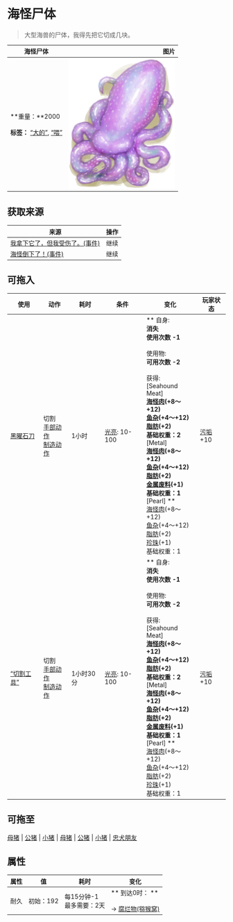 # 海怪尸体  
> 大型海兽的尸体，我得先把它切成几块。  
  
  海怪尸体  |   图片   
 ----  |  ----:   
 **重量：**2000<br><br>**标签：**	[“大的”](tag_Large.md), [“喂”](tag_Meat.md)  |  <img decoding="async" src="Sprite/SeahoundCarcass.png" href="a.md" style="max-width:300px;max-height:300px;">   
  
## 获取来源  
来源  |  操作  
----  |  ----  
[我拿下它了，但我受伤了。(事件)](Event_SeahoundFightMixedSuccess.md)  |  继续  
[海怪倒下了！(事件)](Event_SeahoundFightSuccess.md)  |  继续  
## 可拖入  
使用  |  动作  |  耗时  |  条件  |  变化  |  玩家状态  
----  |  ----  |  ----  |  ----  |  ----  |  ----  
[黑曜石刀](KnifeObsidian.md)  |  切割<br>[手部动作](HandAction.md)<br>[制造动作](CraftAction.md)  |  1小时  |  [光亮](Light.md): 10-100  |  ** 自身: **<br>消失<br>使用次数  -1<br><br>** 使用物: **<br>可用次数  -2<br><br>** 获得: **<br>** [Seahound Meat] **<br>  [海怪肉](Seahoundmeat.md)(+8～+12)<br>  [鱼杂](FishScraps.md)(+4～+12)<br>  [脂肪](Fat.md)(+2)<br>基础权重：2<br>** [Metal] **<br>  [海怪肉](Seahoundmeat.md)(+8～+12)<br>  [鱼杂](FishScraps.md)(+4～+12)<br>  [脂肪](Fat.md)(+2)<br>  [金属废料](MetalScrap.md)(+1)<br>基础权重：1<br>** [Pearl] **<br>  [海怪肉](Seahoundmeat.md)(+8～+12)<br>  [鱼杂](FishScraps.md)(+4～+12)<br>  [脂肪](Fat.md)(+2)<br>  [珍珠](Pearl.md)(+1)<br>基础权重：1  |  [污垢](Filth.md)+10  
[“切割工具”](tag_Cutter.md)  |  切割<br>[手部动作](HandAction.md)<br>[制造动作](CraftAction.md)  |  1小时30分  |  [光亮](Light.md): 10-100  |  ** 自身: **<br>消失<br>使用次数  -1<br><br>** 使用物: **<br>可用次数  -2<br><br>** 获得: **<br>** [Seahound Meat] **<br>  [海怪肉](Seahoundmeat.md)(+8～+12)<br>  [鱼杂](FishScraps.md)(+4～+12)<br>  [脂肪](Fat.md)(+2)<br>基础权重：2<br>** [Metal] **<br>  [海怪肉](Seahoundmeat.md)(+8～+12)<br>  [鱼杂](FishScraps.md)(+4～+12)<br>  [脂肪](Fat.md)(+2)<br>  [金属废料](MetalScrap.md)(+1)<br>基础权重：1<br>** [Pearl] **<br>  [海怪肉](Seahoundmeat.md)(+8～+12)<br>  [鱼杂](FishScraps.md)(+4～+12)<br>  [脂肪](Fat.md)(+2)<br>  [珍珠](Pearl.md)(+1)<br>基础权重：1  |  [污垢](Filth.md)+10  
## 可拖至  
[母猪](BoarEnclosureFemale.md) | [公猪](BoarEnclosureMale.md) | [小猪](BoarEnclosurePiglet.md) | [母猪](BoarTiedFemale.md) | [公猪](BoarTiedMale.md) | [小猪](BoarTiedPiglet.md) | [忠犬朋友](DogFriend.md)  
## 属性   
属性  |  值  |  耗时  |  变化  
----  |  ----  |  ----  |  ----  
耐久  |  初始：192  |  每15分钟-1<br>最多需要：2天  |  ** 到达0时： **<br><br>→ [腐烂物(猕猴窝)](RottenRemains.md)  


<script>document.title="海怪尸体 - 卡牌生存百科 Card Survival Wiki";</script>